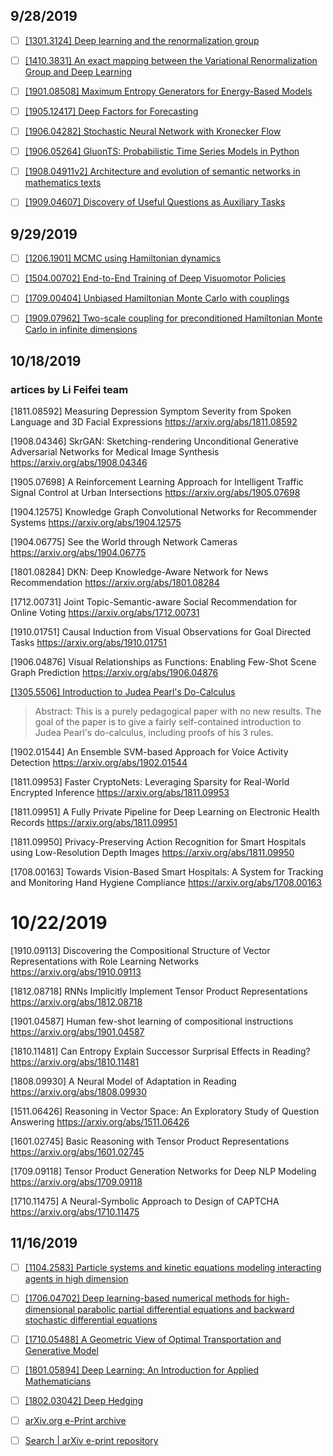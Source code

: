 ## 9/28/2019

- [ ] [[1301.3124] Deep learning and the renormalization group](https://arxiv.org/abs/1301.3124)

- [ ] [[1410.3831] An exact mapping between the Variational Renormalization Group and Deep Learning](https://arxiv.org/abs/1410.3831)

- [ ] [[1901.08508] Maximum Entropy Generators for Energy-Based Models](https://arxiv.org/abs/1901.08508)

- [ ] [[1905.12417] Deep Factors for Forecasting](https://arxiv.org/abs/1905.12417)

- [ ] [[1906.04282] Stochastic Neural Network with Kronecker Flow](https://arxiv.org/abs/1906.04282)

- [ ] [[1906.05264] GluonTS: Probabilistic Time Series Models in Python](https://arxiv.org/abs/1906.05264)

- [ ] [[1908.04911v2] Architecture and evolution of semantic networks in mathematics texts](https://arxiv.org/abs/1908.04911v2)

- [ ] [[1909.04607] Discovery of Useful Questions as Auxiliary Tasks](https://arxiv.org/abs/1909.04607)


## 9/29/2019

- [ ] [[1206.1901] MCMC using Hamiltonian dynamics](https://arxiv.org/abs/1206.1901)

- [ ] [[1504.00702] End-to-End Training of Deep Visuomotor Policies](https://arxiv.org/abs/1504.00702)

- [ ] [[1709.00404] Unbiased Hamiltonian Monte Carlo with couplings](https://arxiv.org/abs/1709.00404)

- [ ] [[1909.07962] Two-scale coupling for preconditioned Hamiltonian Monte Carlo in infinite dimensions](https://arxiv.org/abs/1909.07962)



## 10/18/2019

### artices by Li Feifei team

[1811.08592] Measuring Depression Symptom Severity from Spoken Language and 3D Facial Expressions
https://arxiv.org/abs/1811.08592

[1908.04346] SkrGAN: Sketching-rendering Unconditional Generative Adversarial Networks for Medical Image Synthesis
https://arxiv.org/abs/1908.04346

[1905.07698] A Reinforcement Learning Approach for Intelligent Traffic Signal Control at Urban Intersections
https://arxiv.org/abs/1905.07698

[1904.12575] Knowledge Graph Convolutional Networks for Recommender Systems
https://arxiv.org/abs/1904.12575

[1904.06775] See the World through Network Cameras
https://arxiv.org/abs/1904.06775

[1801.08284] DKN: Deep Knowledge-Aware Network for News Recommendation
https://arxiv.org/abs/1801.08284

[1712.00731] Joint Topic-Semantic-aware Social Recommendation for Online Voting
https://arxiv.org/abs/1712.00731

[1910.01751] Causal Induction from Visual Observations for Goal Directed Tasks
https://arxiv.org/abs/1910.01751

[1906.04876] Visual Relationships as Functions: Enabling Few-Shot Scene Graph Prediction
https://arxiv.org/abs/1906.04876


[[1305.5506] Introduction to Judea Pearl's Do-Calculus](https://arxiv.org/abs/1305.5506)

> Abstract: This is a purely pedagogical paper with no new results. The goal of the paper is to give a fairly self-contained introduction to Judea Pearl's do-calculus, including proofs of his 3 rules.


[1902.01544] An Ensemble SVM-based Approach for Voice Activity Detection
https://arxiv.org/abs/1902.01544

[1811.09953] Faster CryptoNets: Leveraging Sparsity for Real-World Encrypted Inference
https://arxiv.org/abs/1811.09953

[1811.09951] A Fully Private Pipeline for Deep Learning on Electronic Health Records
https://arxiv.org/abs/1811.09951

[1811.09950] Privacy-Preserving Action Recognition for Smart Hospitals using Low-Resolution Depth Images
https://arxiv.org/abs/1811.09950

[1708.00163] Towards Vision-Based Smart Hospitals: A System for Tracking and Monitoring Hand Hygiene Compliance
https://arxiv.org/abs/1708.00163


# 10/22/2019

[1910.09113] Discovering the Compositional Structure of Vector Representations with Role Learning Networks
https://arxiv.org/abs/1910.09113

[1812.08718] RNNs Implicitly Implement Tensor Product Representations
https://arxiv.org/abs/1812.08718

[1901.04587] Human few-shot learning of compositional instructions
https://arxiv.org/abs/1901.04587

[1810.11481] Can Entropy Explain Successor Surprisal Effects in Reading?
https://arxiv.org/abs/1810.11481

[1808.09930] A Neural Model of Adaptation in Reading
https://arxiv.org/abs/1808.09930

[1511.06426] Reasoning in Vector Space: An Exploratory Study of Question Answering
https://arxiv.org/abs/1511.06426

[1601.02745] Basic Reasoning with Tensor Product Representations
https://arxiv.org/abs/1601.02745

[1709.09118] Tensor Product Generation Networks for Deep NLP Modeling
https://arxiv.org/abs/1709.09118

[1710.11475] A Neural-Symbolic Approach to Design of CAPTCHA
https://arxiv.org/abs/1710.11475


## 11/16/2019

- [ ] [[1104.2583] Particle systems and kinetic equations modeling interacting agents in high dimension](https://arxiv.org/abs/1104.2583)

- [ ] [[1706.04702] Deep learning-based numerical methods for high-dimensional parabolic partial differential equations and backward stochastic differential equations](https://arxiv.org/abs/1706.04702)

- [ ] [[1710.05488] A Geometric View of Optimal Transportation and Generative Model](https://arxiv.org/abs/1710.05488)

- [ ] [[1801.05894] Deep Learning: An Introduction for Applied Mathematicians](https://arxiv.org/abs/1801.05894)

- [ ] [[1802.03042] Deep Hedging](https://arxiv.org/abs/1802.03042)

- [ ] [arXiv.org e-Print archive](https://arxiv.org/)

- [ ] [Search | arXiv e-print repository](https://arxiv.org/search/?query=ery+arias-castro&searchtype=author&abstracts=show&order=-announced_date_first&size=200)
